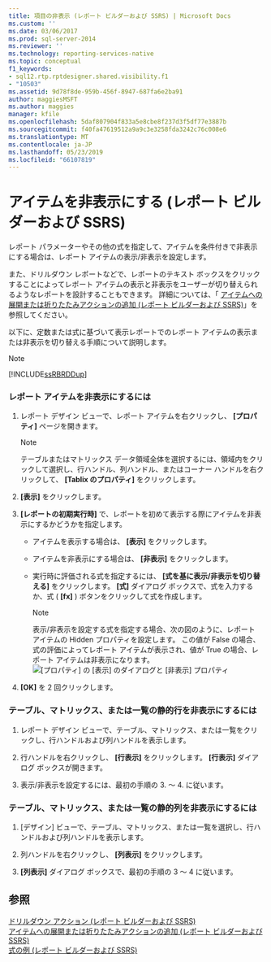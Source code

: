 ```yaml
---
title: 項目の非表示 (レポート ビルダーおよび SSRS) | Microsoft Docs
ms.custom: ''
ms.date: 03/06/2017
ms.prod: sql-server-2014
ms.reviewer: ''
ms.technology: reporting-services-native
ms.topic: conceptual
f1_keywords:
- sql12.rtp.rptdesigner.shared.visibility.f1
- "10503"
ms.assetid: 9d78f8de-959b-456f-8947-687fa6e2ba91
author: maggiesMSFT
ms.author: maggies
manager: kfile
ms.openlocfilehash: 5daf807904f833a5e8cbe8f237d3f5df77e3887b
ms.sourcegitcommit: f40fa47619512a9a9c3e3258fda3242c76c008e6
ms.translationtype: MT
ms.contentlocale: ja-JP
ms.lasthandoff: 05/23/2019
ms.locfileid: "66107819"
---
```

# <a name="hide-an-item-report-builder-and-ssrs"></a>アイテムを非表示にする (レポート ビルダーおよび SSRS)
  レポート パラメーターやその他の式を指定して、アイテムを条件付きで非表示にする場合は、レポート アイテムの表示/非表示を設定します。  
  
 また、ドリルダウン レポートなどで、レポートのテキスト ボックスをクリックすることによってレポート アイテムの表示と非表示をユーザーが切り替えられるようなレポートを設計することもできます。 詳細については、「 [アイテムへの展開または折りたたみアクションの追加 &#40;レポート ビルダーおよび SSRS&#41;](../report-design/add-an-expand-or-collapse-action-to-an-item-report-builder-and-ssrs.md)」を参照してください。  
  
 以下に、定数または式に基づいて表示レポートでのレポート アイテムの表示または非表示を切り替える手順について説明します。  
  
> [!NOTE]  
>  [!INCLUDE[ssRBRDDup](../../includes/ssrbrddup-md.md)]  
  
### <a name="to-hide-a-report-item"></a>レポート アイテムを非表示にするには  
  
1.  レポート デザイン ビューで、レポート アイテムを右クリックし、 **[プロパティ]** ページを開きます。  
  
    > [!NOTE]  
    >  テーブルまたはマトリックス データ領域全体を選択するには、領域内をクリックして選択し、行ハンドル、列ハンドル、またはコーナー ハンドルを右クリックして、 **[Tablix のプロパティ]** をクリックします。  
  
2.  **[表示]** をクリックします。  
  
3.  **[レポートの初期実行時]** で、レポートを初めて表示する際にアイテムを非表示にするかどうかを指定します。  
  
    -   アイテムを表示する場合は、 **[表示]** をクリックします。  
  
    -   アイテムを非表示にする場合は、 **[非表示]** をクリックします。  
  
    -   実行時に評価される式を指定するには、 **[式を基に表示/非表示を切り替える]** をクリックします。 **[式]** ダイアログ ボックスで、式を入力するか、式 ( **[fx]** ) ボタンをクリックして式を作成します。  
  
        > [!NOTE]  
        >  表示/非表示を設定する式を指定する場合、次の図のように、レポート アイテムの Hidden プロパティを設定します。 この値が False の場合、式の評価によってレポート アイテムが表示され、値が True の場合、レポート アイテムは非表示になります。   
        > ![[プロパティ] の [表示] のダイアログと [非表示] プロパティ](../media/hiddenproperty-propertiesvisibility.png "[プロパティ] の [表示] のダイアログと [非表示] プロパティ")  
  
4.  **[OK]** を 2 回クリックします。  
  
### <a name="to-hide-static-rows-in-a-table-matrix-or-list"></a>テーブル、マトリックス、または一覧の静的行を非表示にするには  
  
1.  レポート デザイン ビューで、テーブル、マトリックス、または一覧をクリックし、行ハンドルおよび列ハンドルを表示します。  
  
2.  行ハンドルを右クリックし、 **[行表示]** をクリックします。 **[行表示]** ダイアログ ボックスが開きます。  
  
3.  表示/非表示を設定するには、最初の手順の 3. ～ 4. に従います。  
  
### <a name="to-hide-static-columns-in-a-table-matrix-or-list"></a>テーブル、マトリックス、または一覧の静的列を非表示にするには  
  
1.  [デザイン] ビューで、テーブル、マトリックス、または一覧を選択し、行ハンドルおよび列ハンドルを表示します。  
  
2.  列ハンドルを右クリックし、 **[列表示]** をクリックします。  
  
3.  **[列表示]** ダイアログ ボックスで、最初の手順の 3 ～ 4 に従います。  
  
## <a name="see-also"></a>参照  
 [ドリルダウン アクション &#40;レポート ビルダーおよび SSRS&#41;](../report-design/drilldown-action-report-builder-and-ssrs.md)   
 [アイテムへの展開または折りたたみアクションの追加 &#40;レポート ビルダーおよび SSRS&#41;](../report-design/add-an-expand-or-collapse-action-to-an-item-report-builder-and-ssrs.md)   
 [式の例 &#40;レポート ビルダーおよび SSRS&#41;](../report-design/expression-examples-report-builder-and-ssrs.md)  
  
  

